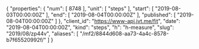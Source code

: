 {
  "properties": {
    "num": [
      8748
    ],
    "unit": [
      "steps"
    ],
    "start": [
      "2019-08-03T00:00:00Z"
    ],
    "end": [
      "2019-08-04T00:00:00Z"
    ],
    "published": [
      "2019-08-04T00:00:00Z"
    ]
  },
  "client_id": "https://www-api.jvt.me/fit",
  "date": "2019-08-04T00:00:00Z",
  "kind": "steps",
  "h": "h-measure",
  "slug": "2019/08/zp44v",
  "aliases": [
    "/mf2/8844d608-aa73-4a4c-8578-b7f65520992f/"
  ]
}
